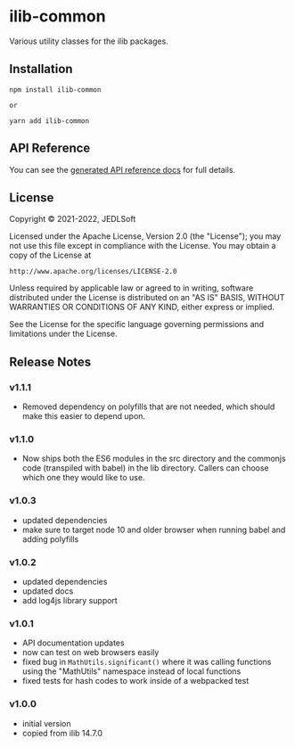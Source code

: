 # ilib-common

Various utility classes for the ilib packages.

## Installation

```
npm install ilib-common

or

yarn add ilib-common
```

## API Reference

You can see the [generated API reference docs](./docs/ilibCommon.md)
for full details.

## License

Copyright © 2021-2022, JEDLSoft

Licensed under the Apache License, Version 2.0 (the "License");
you may not use this file except in compliance with the License.
You may obtain a copy of the License at

    http://www.apache.org/licenses/LICENSE-2.0

Unless required by applicable law or agreed to in writing, software
distributed under the License is distributed on an "AS IS" BASIS,
WITHOUT WARRANTIES OR CONDITIONS OF ANY KIND, either express or implied.

See the License for the specific language governing permissions and
limitations under the License.

## Release Notes

### v1.1.1

* Removed dependency on polyfills that are not needed, which should make this
  easier to depend upon.

### v1.1.0

* Now ships both the ES6 modules in the src directory and the commonjs code
  (transpiled with babel) in the lib directory. Callers can choose which one
  they would like to use.

### v1.0.3

* updated dependencies
* make sure to target node 10 and older browser when running babel and adding
  polyfills

### v1.0.2

* updated dependencies
* updated docs
* add log4js library support

### v1.0.1

- API documentation updates
- now can test on web browsers easily
- fixed bug in `MathUtils.significant()` where it was calling functions
  using the "MathUtils" namespace instead of local functions
- fixed tests for hash codes to work inside of a webpacked test

### v1.0.0

- initial version
- copied from ilib 14.7.0